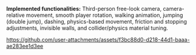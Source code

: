 **Implemented functionalities:** Third-person free-look camera, camera-relative movement, smooth player rotation, walking animation, jumping (double jump), dashing, physics-based movement, friction and stopping adjustments, invisible walls, and collider/physics material tuning.

https://github.com/user-attachments/assets/f3bc88d0-d218-44d1-baaa-ae283ee1d3ee

